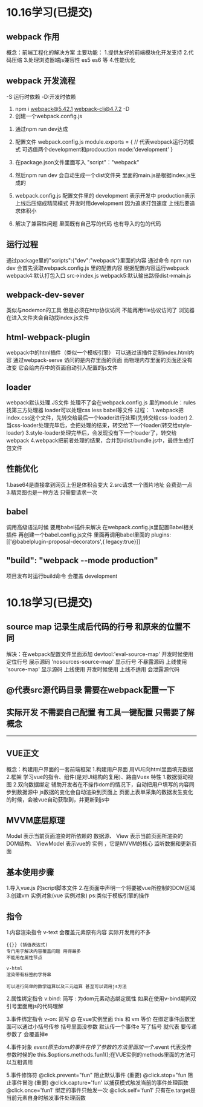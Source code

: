 
# 10.16学习(已提交)
## webpack 作用
概念：前端工程化的解决方案
主要功能：
1.提供友好的前端模块化开发支持
2.代码压缩
3.处理浏览器端js兼容性 es5 es6 等
4.性能优化

## webpack 开发流程
<!-- npm i jquery -S 代表要把版本号和名字加入 depence里 -->
-S:运行时依赖 -D:开发时依赖
1. npm i webpack@5.42.1 webpack-cli@4.7.2 -D
2. 创建一个webpack.config.js
<!-- // 使用node语法 向外导出webpack配置对象 -->
1. 通过npm run dev达成

2. 配置文件 webpack.config.js module.exports = {
    // 代表webpack运行的模式 可选值两个development和prodouction
    mode:'development'
}
3. 在package.json文件里面写入 "script"："webpack"
4. 然后npm run dev 会自动生成一个dist文件夹 里面的main.js是根据index.js生成的 
5. webpack.config.js 配置文件里的 development 表示开发中 production表示上线后压缩成精简模式  开发时用development 因为追求打包速度 上线后要追求体积小 
6. 解决了兼容性问题 里面既有自己写的代码 也有导入的包的代码

## 运行过程
通过package里的"scripts":{"dev":"webpack"}里面的内容
通过命令 npm run dev 会首先读取webpack.config.js 里的配置内容 根据配置内容运行webpack
webpack4:默认打包入口 src->index.js
webpack5:默认输出路径dist->main.js

## webpack-dev-sever
类似与nodemon的工具
但是必须在http协议访问 不能再用file协议访问了 浏览器在进入文件夹会自动找index.js文件
## html-webpack-plugin
webpack中的html插件（类似一个模板引擎）
可以通过该插件定制index.html内容
通过webpack-serve 访问的是内存里面的页面 而物理内存里面的页面还没有改变
它会给内存中的页面自动引入配置的js文件

## loader
webpack默认处理.JS文件 处理不了会在webpack.config.js 里的module：rules找第三方处理器
loader可以处理css less babel等文件
过程：
1.webpack把index.css这个文件，先转交给最后一个loader进行处理(先转交给css-loader)
2.当css-loader处理完毕后，会把处理的结果，转交给下一个loader(转交给style-loader)
3.style-loader处理完毕后，会发现没有下一个loader了，转交给webpack
4.webpack把前者处理的结果，合并到/dist/bundle.js中，最终生成打包文件

## 性能优化
1.base64是直接拿到网页上但是体积会变大 
2.src请求一个图片地址 会费劲一点 
3.精灵图也是一种方法 只需要请求一次

## babel
调用高级语法时候 要用babel插件来解决 在webpack.config.js里配置Babel相关插件
再创建一个babel.config.js文件 里面再调用babel里面的 
plugins:[['@babelplugin-proposal-decorators',{ legacy:true}]]

## "build": "webpack --mode production"
项目发布时运行build命令 会覆盖 development

# 10.18学习(已提交)

## source map 记录生成后代码的行号 和原来的位置不同
解决：在webpack配置文件里面添加
devtool:'eval-source-map' 开发时候使用 定位行号 展示源码
'nosources-source-map' 显示行号 不暴露源码 上线使用
'source-map' 显示源码 上线使用
开发时候使用 上线不适用 会泄露源代码

## @代表src源代码目录 需要在webpack配置一下

## 实际开发 不需要自己配置 有工具一键配置 只需要了解概念

----------------------------------------------------------------
## VUE正文
概念：构建用户界面的一套前端框架
1.构建用户界面
    用VUE向html里面填充数据
2.框架
    学习vue的指令、组件(是对UI结构的复用)、路由Vuex
特性
    1.数据驱动视图
    2.双向数据绑定 
        辅助开发者在不操作dom的情况下，自动把用户填写的内容同步到数据源中
        js数据的变化会自动渲染到页面上
        页面上表单采集的数据发生变化的时候，会被vue自动获取到，并更新到js中
## MVVM底层原理
Model 表示当前页面渲染时所依赖的 数据源、
View 表示当前页面所渲染的 DOM结构、
ViewModel 表示vue的 实例 ，它是MVVM的核心 监听数据和更新页面
## 基本使用步骤
1.导入vue.js 的script脚本文件
2.在页面中声明一个将要被vue所控制的DOM区域
3.创建vm 实例对象(vue 实例对象)
ps:类似于模板引擎的操作

## 指令
1.内容渲染指令
    v-text 
    会覆盖元素原有内容 实际开发用的不多

    {{}} (插值表达式) 
    专门用于解决内容覆盖问题 用得最多 
    不能用在属性节点

    v-html 
    渲染带有标签的字符串

    可以进行简单的数学运算以及三元运算 甚至可以调用js方法

2.属性绑定指令
    v:bind: 
    简写 : 
    为dom元素动态绑定属性 
    如果在使用v-bind期间双引号里面用js的代码理解

3.事件绑定指令
    v-on:
    简写 @
    在vue实例里面
        this 和 vm 等价
    在绑定事件函数里面可以通过小括号传参
    括号里面没参数 默认传一个事件e
    写了括号 就代表 要传递参数了 会覆盖掉e

4.事件对象
    $event 原生dom的事件
    在传了参数的方法里面 加一个$.event 代表没传参数时候的e
    this.$options.methods.fun1();在VUE实例的methods里面的方法可以互相调用

5.事件修饰符
    @click.prevent="fun" 阻止默认事件 (重要)
    @click.stop="fun 阻止事件冒泡 (重要)
    @click.capture='fun' 以捕获模式触发当前的事件处理函数
    @click.once='fun1' 绑定的事件只触发一次
    @click.self='fun1' 只有在e.target是当前元素自身时触发事件处理函数